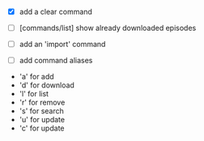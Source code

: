 * [x] add a clear command

* [ ] [commands/list] show already downloaded episodes
* [ ] add an 'import' command
* [ ] add command aliases
 - 'a' for add
 - 'd' for download
 - 'l' for list
 - 'r' for remove
 - 's' for search
 - 'u' for update
 - 'c' for update
